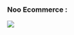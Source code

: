### Noo Ecommerce :
<img src="https://user-images.githubusercontent.com/116510911/222525950-9d038def-dcac-4a87-8033-67b0a8c6d2ce.gif"/>
